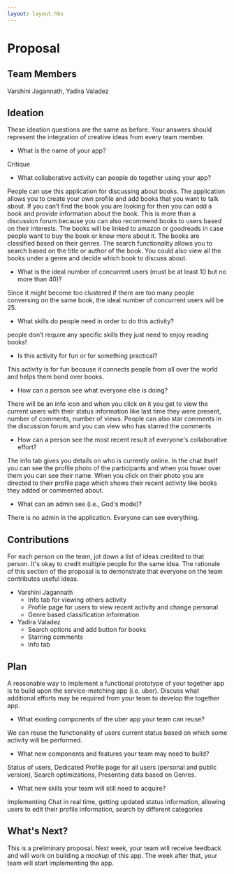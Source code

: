 ```yaml
---
layout: layout.hbs
---
```


# Proposal

## Team Members

Varshini Jagannath,
Yadira Valadez

## Ideation

These ideation questions are the same as before. Your answers should represent
the integration of creative ideas from every team member.


* What is the name of your app?

Critique

* What collaborative activity can people do together using your app?

People can use this application for discussing about books. The application allows you to create your own profile and add books that you want to talk about. If you can’t find the book you are looking for then you can add a book and provide information about the book. This is more than a discussion forum because you can also recommend books to users based on their interests. The books will be linked to amazon or goodreads in case people want to buy the book or know more about it. The books are classified based on their genres. The search functionality allows you to search based on the title or author of the book. You could also view all the books under a genre and decide which book to discuss about.

* What is the ideal number of concurrent users (must be at least 10 but no more than 40)?

Since it might become too clustered if there are too many people conversing on the same book, the ideal number of concurrent users will be 25.

* What skills do people need in order to do this activity?

people don’t require any specific skills they just need to enjoy reading books!

* Is this activity for fun or for something practical?

This activity is for fun because it connects people from all over the world and helps them bond over books.

* How can a person see what everyone else is doing?

There will be an info icon and when you click on it you get to view the current users with their status information like last time they were present, number of comments, number of views. People can also star comments in the discussion forum and you can view who has starred the comments

* How can a person see the most recent result of everyone's collaborative effort?

The info tab gives you details on who is currently online. In the chat itself you can see the profile photo of the participants and when you hover over them you can see their name. When you click on their photo you are directed to their profile page which shows their recent activity like books they added or commented about.

* What can an admin see (i.e., God's mode)?

There is no admin in the application. Everyone can see everything.

## Contributions

For each person on the team, jot down a list of ideas credited to that person.
It's okay to credit multiple people for the same idea. The rationale of this
section of the proposal is to demonstrate that everyone on the team contributes
useful ideas.

* Varshini Jagannath
  * Info tab for viewing others activity
  * Profile page for users to view recent activity and change personal 
  * Genre based classification
information
* Yadira Valadez
  * Search options and add button for books
  * Starring comments
  * Info tab

## Plan

A reasonable way to implement a functional prototype of your together app
is to build upon the service-matching app (i.e. uber). Discuss what additional
efforts may be required from your team to develop the together app.

* What existing components of the uber app your team can reuse?

We can reuse the functionality of users current status based on which some activity will be performed.

* What new components and features your team may need to build?

Status of users, Dedicated Profile page for all users (personal and public version), Search optimizations, Presenting data based on Genres.

* What new skills your team will still need to acquire?

Implementing Chat in real time, getting updated status information, allowing users to edit their profile information, search by different categories 

## What's Next?

This is a preliminary proposal. Next week, your team will receive feedback and
will work on building a _mockup_ of this app. The week after that, your team
will start implementing the app.


